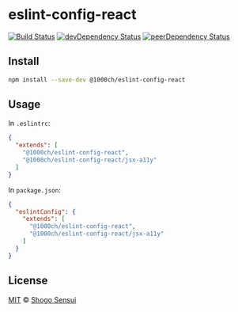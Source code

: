 # eslint-config-react

[![Build Status](https://travis-ci.org/1000ch/eslint-config-react.svg?branch=master)](https://travis-ci.org/1000ch/eslint-config-react)
[![devDependency Status](https://david-dm.org/1000ch/eslint-config-react/dev-status.svg)](https://david-dm.org/1000ch/eslint-config-react#info=dev)
[![peerDependency Status](https://david-dm.org/1000ch/eslint-config-react/peer-status.svg)](https://david-dm.org/1000ch/eslint-config-react#info=peer)

## Install

```sh
npm install --save-dev @1000ch/eslint-config-react
```

## Usage

In `.eslintrc`:

```json
{
  "extends": [
    "@1000ch/eslint-config-react",
    "@1000ch/eslint-config-react/jsx-a11y"
  ]
}
```

In `package.json`:

```json
{
  "eslintConfig": {
    "extends": [
      "@1000ch/eslint-config-react",
      "@1000ch/eslint-config-react/jsx-a11y"
    ]
  }
}
```

## License

[MIT](https://1000ch.mit-license.org) © [Shogo Sensui](https://github.com/1000ch)
